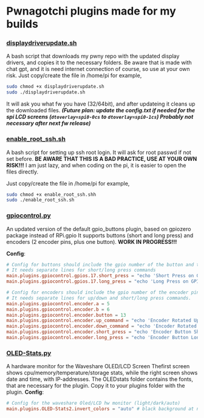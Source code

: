 # Pwnagotchi plugins made for my builds

### [displaydriverupdate.sh](https://github.com/RasTacsko/Pwnagotchi-plugins/blob/main/displaydriverupdate.sh "displaydriverupdate.sh")

A  bash script that downloads my pwny repo with the updated display drivers, and copies it to the necessary folders.
Be aware that is made with chat gpt, and it is need internet connection of course, so use at your own risk.
Just copy/create the file in /home/pi for example, 
```bash
sudo chmod +x displaydriverupdate.sh
sudo ./displaydriverupdate.sh
```
It will ask you what fw you have (32/64bit), and after updateing it cleans up the downloaded files.
***(Future plan: update the config.txt if needed for the spi LCD screens (`dtoverlay=spi0-0cs` to `dtoverlay=spi0-1cs`)
Probably not necessary after next fw release)***

### [enable_root_ssh.sh](https://github.com/RasTacsko/Pwnagotchi-plugins/blob/main/enable_root_ssh.sh "enable_root_ssh.sh")

A  bash script for setting up ssh root login.
It will ask for root passwd if not set before.
**BE AWARE THAT THIS IS A BAD PRACTICE, USE AT YOUR OWN RISK!!!**
I am just lazy, and when coding on the pi, it is easier to open the files directly.

Just copy/create the file in /home/pi for example, 
```bash
sudo chmod +x enable_root_ssh.shh
sudo ./enable_root_ssh.sh
```

### [**gpiocontrol.py**](https://github.com/RasTacsko/Pwnagotchi-plugins/blob/main/gpiocontrol.py "gpiocontrol.py")

An updated version of the default gpio_buttons plugin, based on gpiozero package instead of RPi.gpio
It supports buttons (short and long press) and encoders (2 encoder pins, plus one button).
**WORK IN PROGRESS!!!**

**Config**:
```toml
# Config for buttons should include the gpio number of the button and the commands to run.
# It needs separate lines for short/long press commands
main.plugins.gpiocontrol.gpios.17.short_press = "echo 'Short Press on GPIO 17'"
main.plugins.gpiocontrol.gpios.17.long_press = "echo 'Long Press on GPIO 17'"

# Config for encoders should include the gpio number of the encoder pins, the gpio number of the button pin, and the commands to run.
# It needs separate lines for up/down and short/long press commands.
main.plugins.gpiocontrol.encoder.a = 5
main.plugins.gpiocontrol.encoder.b = 6
main.plugins.gpiocontrol.encoder.button = 13
main.plugins.gpiocontrol.encoder.up_command = "echo 'Encoder Rotated Up'"
main.plugins.gpiocontrol.encoder.down_command = "echo 'Encoder Rotated Down'"
main.plugins.gpiocontrol.encoder.short_press = "echo 'Encoder Button Short Pressed'"
main.plugins.gpiocontrol.encoder.long_press = "echo 'Encoder Button Long Pressed'"
```

### [**OLED-Stats.py**](https://github.com/RasTacsko/Pwnagotchi-plugins/blob/main/OLED-Stats.py "OLED-Stats.py")

A hardware monitor for the Waveshare OLED/LCD Screen
Thefirst screen shows cpu/memory/temperature/storage stats, while the right screen shows date and time, with IP-addresses.
The OLEDstats folder contains the fonts, that are necessary for the plugin. Copy it to your plugins folder with the plugin.
**Config**:
```toml
# Config for the waveshare Oled/LCD hw monitor (light/dark/auto)
main.plugins.OLED-Stats2.invert_colors = "auto" # black background at night, black text during the day
```